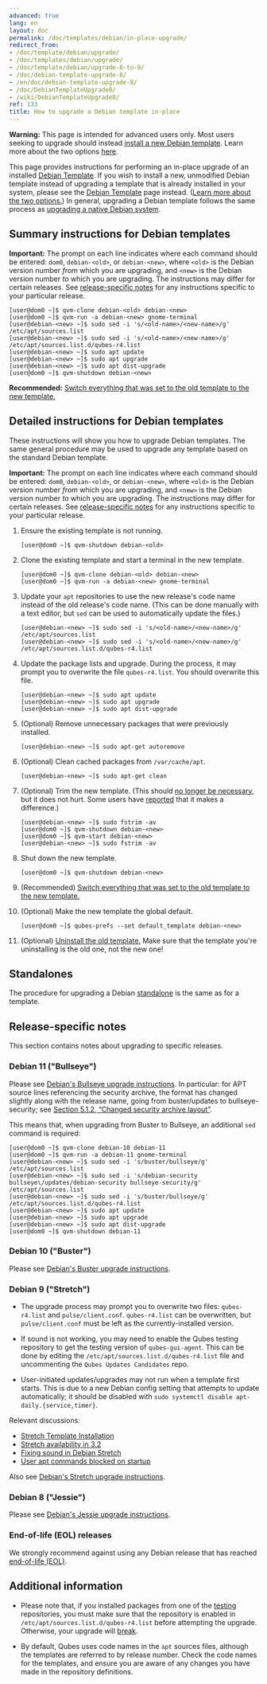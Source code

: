 ```yaml
---
advanced: true
lang: en
layout: doc
permalink: /doc/templates/debian/in-place-upgrade/
redirect_from:
- /doc/template/debian/upgrade/
- /doc/templates/debian/upgrade/
- /doc/template/debian/upgrade-8-to-9/
- /doc/debian-template-upgrade-8/
- /en/doc/debian-template-upgrade-8/
- /doc/DebianTemplateUpgrade8/
- /wiki/DebianTemplateUpgrade8/
ref: 133
title: How to upgrade a Debian template in-place
---
```


<div class="alert alert-danger" role="alert">
  <i class="fa fa-exclamation-triangle"></i>
  <b>Warning:</b> This page is intended for advanced users only. Most users
  seeking to upgrade should instead <a
  href="/doc/templates/debian/#installing">install a new Debian template</a>.
  Learn more about the two options <a
  href="/doc/templates/debian/#upgrading">here</a>.
</div>


This page provides instructions for performing an in-place upgrade of an
installed [Debian Template](/doc/templates/debian/). If you wish to install a
new, unmodified Debian template instead of upgrading a template that is already
installed in your system, please see the [Debian Template](/doc/templates/debian/) page instead. ([Learn more about the two options.](/doc/templates/debian/#upgrading)) In general, upgrading a Debian
template follows the same process as [upgrading a native Debian system](https://wiki.debian.org/DebianUpgrade).

## Summary instructions for Debian templates

**Important:** The prompt on each line indicates where each command should be
entered: `dom0`, `debian-<old>`, or `debian-<new>`, where `<old>` is the Debian
version number *from* which you are upgrading, and `<new>` is the Debian
version number *to* which you are upgrading. The instructions may differ for
certain releases. See [release-specific notes](#release-specific-notes) for any
instructions specific to your particular release.

```
[user@dom0 ~]$ qvm-clone debian-<old> debian-<new>
[user@dom0 ~]$ qvm-run -a debian-<new> gnome-terminal
[user@debian-<new> ~]$ sudo sed -i 's/<old-name>/<new-name>/g' /etc/apt/sources.list
[user@debian-<new> ~]$ sudo sed -i 's/<old-name>/<new-name>/g' /etc/apt/sources.list.d/qubes-r4.list
[user@debian-<new> ~]$ sudo apt update
[user@debian-<new> ~]$ sudo apt upgrade
[user@debian-<new> ~]$ sudo apt dist-upgrade
[user@dom0 ~]$ qvm-shutdown debian-<new>
```

**Recommended:** [Switch everything that was set to the old template to the new template.](/doc/templates/#switching)

## Detailed instructions for Debian templates

These instructions will show you how to upgrade Debian templates. The same
general procedure may be used to upgrade any template based on the standard
Debian template.

**Important:** The prompt on each line indicates where each command should be
entered: `dom0`, `debian-<old>`, or `debian-<new>`, where `<old>` is the Debian
version number *from* which you are upgrading, and `<new>` is the Debian
version number *to* which you are upgrading. The instructions may differ for
certain releases. See [release-specific notes](#release-specific-notes) for any
instructions specific to your particular release.

1. Ensure the existing template is not running.

   ```
   [user@dom0 ~]$ qvm-shutdown debian-<old>
   ```

2. Clone the existing template and start a terminal in the new template.

   ```
   [user@dom0 ~]$ qvm-clone debian-<old> debian-<new>
   [user@dom0 ~]$ qvm-run -a debian-<new> gnome-terminal
   ```

3. Update your `apt` repositories to use the new release's code name instead of
   the old release's code name. (This can be done manually with a text editor,
   but `sed` can be used to automatically update the files.)

   ```
   [user@debian-<new> ~]$ sudo sed -i 's/<old-name>/<new-name>/g' /etc/apt/sources.list
   [user@debian-<new> ~]$ sudo sed -i 's/<old-name>/<new-name>/g' /etc/apt/sources.list.d/qubes-r4.list
   ```

4. Update the package lists and upgrade. During the process, it may prompt you
   to overwrite the file `qubes-r4.list`. You should overwrite this file.

   ```
   [user@debian-<new> ~]$ sudo apt update
   [user@debian-<new> ~]$ sudo apt upgrade
   [user@debian-<new> ~]$ sudo apt dist-upgrade
   ```

5. (Optional) Remove unnecessary packages that were previously installed.

   ```
   [user@debian-<new> ~]$ sudo apt-get autoremove
   ```

6. (Optional) Clean cached packages from `/var/cache/apt`.

   ```
   [user@debian-<new> ~]$ sudo apt-get clean
   ```

7. (Optional) Trim the new template. (This should [no longer be necessary](/doc/templates/#important-notes), but it does not hurt. Some
   users have [reported](https://github.com/QubesOS/qubes-issues/issues/5055)
   that it makes a difference.)

   ```
   [user@debian-<new> ~]$ sudo fstrim -av
   [user@dom0 ~]$ qvm-shutdown debian-<new>
   [user@dom0 ~]$ qvm-start debian-<new>
   [user@debian-<new> ~]$ sudo fstrim -av
   ```

8. Shut down the new template.

   ```
   [user@dom0 ~]$ qvm-shutdown debian-<new>
   ```

9. (Recommended) [Switch everything that was set to the old template to the new template.](/doc/templates/#switching)

10. (Optional) Make the new template the global default.

    ```
    [user@dom0 ~]$ qubes-prefs --set default_template debian-<new>
    ```

11. (Optional) [Uninstall the old template.](/doc/templates/#uninstalling) Make
    sure that the template you're uninstalling is the old one, not the new one!

## Standalones

The procedure for upgrading a Debian [standalone](/doc/standalone-and-hvm/) is
the same as for a template.

## Release-specific notes

This section contains notes about upgrading to specific releases.

### Debian 11 ("Bullseye")

Please see [Debian's Bullseye upgrade instructions](https://www.debian.org/releases/bullseye/amd64/release-notes/ch-upgrading.en.html).
In particular: for APT source lines referencing the security archive, the
format has changed slightly along with the release name, going from
buster/updates to bullseye-security; see [Section 5.1.2, “Changed security archive layout”](https://www.debian.org/releases/stable/mips64el/release-notes/ch-information.en.html#security-archive).

This means that, when upgrading from Buster to Bullseye, an additional `sed`
command is required:

```
[user@dom0 ~]$ qvm-clone debian-10 debian-11
[user@dom0 ~]$ qvm-run -a debian-11 gnome-terminal
[user@debian-<new> ~]$ sudo sed -i 's/buster/bullseye/g' /etc/apt/sources.list
[user@debian-<new> ~]$ sudo sed -i 's/debian-security bullseye\/updates/debian-security bullseye-security/g' /etc/apt/sources.list
[user@debian-<new> ~]$ sudo sed -i 's/buster/bullseye/g' /etc/apt/sources.list.d/qubes-r4.list
[user@debian-<new> ~]$ sudo apt update
[user@debian-<new> ~]$ sudo apt upgrade
[user@debian-<new> ~]$ sudo apt dist-upgrade
[user@dom0 ~]$ qvm-shutdown debian-11
```

### Debian 10 ("Buster")

Please see [Debian's Buster upgrade instructions](https://www.debian.org/releases/buster/amd64/release-notes/ch-upgrading.en.html).

### Debian 9 ("Stretch")

* The upgrade process may prompt you to overwrite two files: `qubes-r4.list`
  and `pulse/client.conf`. `qubes-r4.list` can be overwritten, but
  `pulse/client.conf` must be left as the currently-installed version.

* If sound is not working, you may need to enable the Qubes testing repository
  to get the testing version of `qubes-gui-agent`. This can be done by editing
  the `/etc/apt/sources.list.d/qubes-r4.list` file and uncommenting the `Qubes
  Updates Candidates` repo.

* User-initiated updates/upgrades may not run when a template first starts.
  This is due to a new Debian config setting that attempts to update
  automatically; it should be disabled with `sudo systemctl disable
  apt-daily.{service,timer}`.

Relevant discussions:

* [Stretch Template Installation](https://groups.google.com/forum/#!topicsearchin/qubes-devel/debian$20stretch/qubes-devel/4rdayBF_UTc)
* [Stretch availability in 3.2](https://groups.google.com/forum/#!topicsearchin/qubes-devel/debian$20stretch/qubes-devel/cekPfBqQMOI)
* [Fixing sound in Debian Stretch](https://groups.google.com/forum/#!topic/qubes-users/JddCE54GFiU)
* [User apt commands blocked on startup](https://github.com/QubesOS/qubes-issues/issues/2621)

Also see [Debian's Stretch upgrade instructions](https://www.debian.org/releases/stretch/amd64/release-notes/ch-upgrading.en.html).

### Debian 8 ("Jessie")

Please see [Debian's Jessie upgrade instructions](https://www.debian.org/releases/jessie/amd64/release-notes/ch-upgrading.en.html).

### End-of-life (EOL) releases

We strongly recommend against using any Debian release that has reached
[end-of-life (EOL)](https://wiki.debian.org/DebianReleases#Production_Releases).

## Additional information

* Please note that, if you installed packages from one of the
  [testing](/doc/testing/) repositories, you must make sure that the repository
  is enabled in `/etc/apt/sources.list.d/qubes-r4.list` before attempting the
  upgrade. Otherwise, your upgrade will
  [break](https://github.com/QubesOS/qubes-issues/issues/2418).

* By default, Qubes uses code names in the `apt` sources files, although the
  templates are referred to by release number. Check the code names for the
  templates, and ensure you are aware of any changes you have made in the
  repository definitions.
